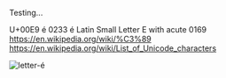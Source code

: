 Testing...

U+00E9	é	0233	&eacute;	Latin Small Letter E with acute	0169
https://en.wikipedia.org/wiki/%C3%89
https://en.wikipedia.org/wiki/List_of_Unicode_characters

![letter-é](uploads/2effe88e1dacc1c4e570fed3cddb8317/letter-e.png)